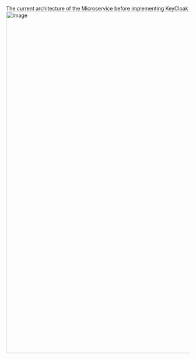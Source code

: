 The current architecture of the Microservice before implementing KeyCloak
<img width="1875" height="935" alt="image" src="https://github.com/user-attachments/assets/a8b87fd1-b4f7-4f46-ac30-96a93e04d12a" />
